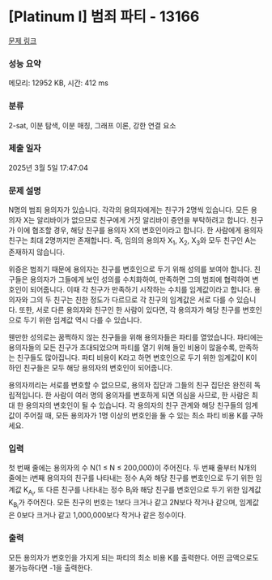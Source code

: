 # [Platinum I] 범죄 파티 - 13166 

[문제 링크](https://www.acmicpc.net/problem/13166) 

### 성능 요약

메모리: 12952 KB, 시간: 412 ms

### 분류

2-sat, 이분 탐색, 이분 매칭, 그래프 이론, 강한 연결 요소

### 제출 일자

2025년 3월 5일 17:47:04

### 문제 설명

<p>N명의 범죄 용의자가 있습니다. 각각의 용의자에게는 친구가 2명씩 있습니다. 모든 용의자 X는 알리바이가 없으므로 친구에게 거짓 알리바이 증언을 부탁하려고 합니다. 친구가 이에 협조할 경우, 해당 친구를 용의자 X의 변호인이라고 합니다. 한 사람에게 용의자 친구는 최대 2명까지만 존재합니다. 즉, 임의의 용의자 X<sub>1</sub>, X<sub>2</sub>, X<sub>3</sub>와 모두 친구인 A는 존재하지 않습니다.</p>

<p>위증은 범죄기 때문에 용의자는 친구를 변호인으로 두기 위해 성의를 보여야 합니다. 친구들은 용의자가 그들에게 보인 성의를 수치화하여, 만족하면 그의 범죄에 협력하여 변호인이 되어줍니다. 이때 각 친구가 만족하기 시작하는 수치를 임계값이라고 합니다. 용의자와 그의 두 친구는 친한 정도가 다르므로 각 친구의 임계값은 서로 다를 수 있습니다. 또한, 서로 다른 용의자와 친구인 한 사람이 있다면, 각 용의자가 해당 친구를 변호인으로 두기 위한 임계값 역시 다를 수 있습니다.</p>

<p>웬만한 성의로는 꿈쩍하지 않는 친구들을 위해 용의자들은 파티를 열었습니다. 파티에는 용의자들의 모든 친구가 초대되었으며 파티를 열기 위해 들인 비용이 많을수록, 만족하는 친구들도 많아집니다. 파티 비용이 K라고 하면 변호인으로 두기 위한 임계값이 K이하인 친구들은 모두 해당 용의자의 변호인이 되어줍니다.</p>

<p>용의자끼리는 서로를 변호할 수 없으므로, 용의자 집단과 그들의 친구 집단은 완전히 독립적입니다. 한 사람이 여러 명의 용의자를 변호하게 되면 의심을 사므로, 한 사람은 최대 한 용의자의 변호인이 될 수 있습니다. 각 용의자의 친구 관계와 해당 친구들의 임계값이 주어질 때, 모든 용의자가 1명 이상의 변호인을 둘 수 있는 최소 파티 비용 K를 구하세요.</p>

### 입력 

 <p>첫 번째 줄에는 용의자의 수 N(1 ≤ N ≤ 200,000)이 주어진다. 두 번째 줄부터 N개의 줄에는 i번째 용의자의 친구를 나타내는 정수 A<sub>i</sub>와 해당 친구를 변호인으로 두기 위한 임계값 K<sub>A<sub>i</sub></sub>, 또 다른 친구를 나타내는 정수 B<sub>i</sub>와 해당 친구를 변호인으로 두기 위한 임계값 K<sub>B<sub>i</sub></sub>가 주어진다. 모든 친구의 번호는 1보다 크거나 같고 2N보다 작거나 같으며, 임계값은 0보다 크거나 같고 1,000,000보다 작거나 같은 정수이다.</p>

### 출력 

 <p>모든 용의자가 변호인을 가지게 되는 파티의 최소 비용 K를 출력한다. 어떤 금액으로도 불가능하다면 -1을 출력한다.</p>

